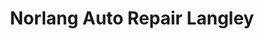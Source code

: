 ---
title: "Norlang Auto Repair Langley"
url: /langley/norlang-auto-repair-langley/
shop: Autowerkstatt
---